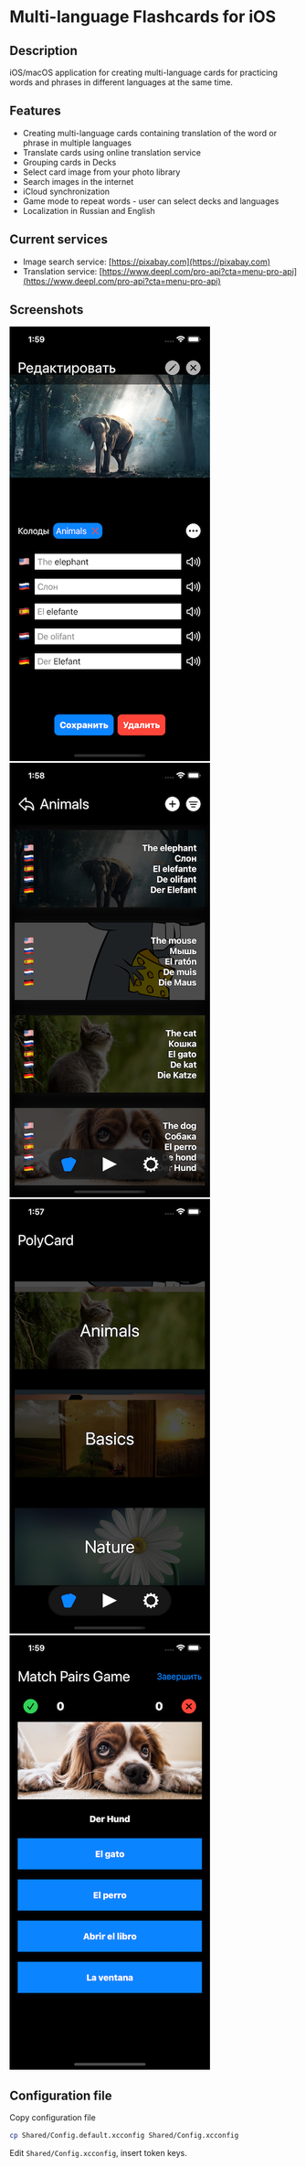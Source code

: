 # Multi-language Flashcards for iOS

## Description

iOS/macOS application for creating multi-language cards for practicing words and phrases in different languages at the same time.

## Features 

* Creating multi-language cards containing translation of the word or phrase in multiple languages
* Translate cards using online translation service
* Grouping cards in Decks
* Select card image from your photo library
* Search images in the internet
* iCloud synchronization
* Game mode to repeat words - user can select decks and languages
* Localization in Russian and English

## Current services

* Image search service: [https://pixabay.com](https://pixabay.com)
* Translation service: [https://www.deepl.com/pro-api?cta=menu-pro-api](https://www.deepl.com/pro-api?cta=menu-pro-api)

## Screenshots
![card](images/card.png)
![cards](images/cards.png)
![decks](images/decks.png)
![game](images/game.png)

## Configuration file
Copy configuration file

```bash
cp Shared/Config.default.xcconfig Shared/Config.xcconfig
```

Edit `Shared/Config.xcconfig`, insert token keys.

